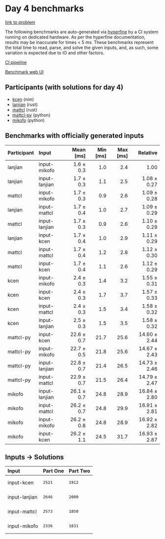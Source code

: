 # Day 4 benchmarks

[link to problem](https://adventofcode.com/2024/day/4)

The following benchmarks are auto-generated via
[hyperfine](https://github.com/sharkdp/hyperfine) by a CI system running on
dedicated hardware. As per the hyperfine documentation, results may be
inaccurate for times < 5 ms. These benchmarks represent the total time to read,
parse, and solve the given inputs, and, as such, some variation is expected due
to IO and other factors.

[CI pipeline](http://ci.papercode.net:8080/teams/main/pipelines/aoc2024)

[Benchmark web UI](https://aoc.ancalagon.black)


## Participants (with solutions for day 4)

- [kcen](https://github.com/kcen/aoc2024) (nim)
- [lanjian](https://github.com/lanjian/aoc-2024) (rust)
- [mattcl](https://github.com/mattcl/aoc2024) (rust)
- [mattcl-py](https://github.com/mattcl/aoc2024-py) (python)
- [mikofo](https://github.com/mikofo/aoc2024) (python)


## Benchmarks with officially generated inputs

| Participant | Input | Mean [ms] | Min [ms] | Max [ms] | Relative |
|:---|:---|---:|---:|---:|---:|
| lanjian | input-mikofo | 1.6 ± 0.3 | 1.0 | 2.4 | 1.00 |
| lanjian | input-lanjian | 1.7 ± 0.3 | 1.1 | 2.5 | 1.08 ± 0.27 |
| mattcl | input-mikofo | 1.7 ± 0.3 | 0.9 | 2.6 | 1.09 ± 0.28 |
| lanjian | input-mattcl | 1.7 ± 0.4 | 1.0 | 2.7 | 1.09 ± 0.29 |
| mattcl | input-lanjian | 1.7 ± 0.3 | 0.9 | 2.6 | 1.10 ± 0.29 |
| lanjian | input-kcen | 1.7 ± 0.4 | 1.0 | 2.9 | 1.11 ± 0.29 |
| mattcl | input-mattcl | 1.7 ± 0.4 | 1.2 | 2.8 | 1.12 ± 0.30 |
| mattcl | input-kcen | 1.7 ± 0.4 | 1.1 | 2.6 | 1.12 ± 0.29 |
| kcen | input-mikofo | 2.4 ± 0.3 | 1.4 | 3.2 | 1.55 ± 0.31 |
| kcen | input-kcen | 2.4 ± 0.3 | 1.7 | 3.7 | 1.57 ± 0.33 |
| kcen | input-mattcl | 2.4 ± 0.3 | 1.5 | 3.4 | 1.58 ± 0.32 |
| kcen | input-lanjian | 2.5 ± 0.3 | 1.5 | 3.5 | 1.58 ± 0.32 |
| mattcl-py | input-kcen | 22.6 ± 0.7 | 21.7 | 25.6 | 14.60 ± 2.44 |
| mattcl-py | input-mikofo | 22.7 ± 0.5 | 21.8 | 25.6 | 14.67 ± 2.43 |
| mattcl-py | input-lanjian | 22.8 ± 0.7 | 21.4 | 26.5 | 14.73 ± 2.46 |
| mattcl-py | input-mattcl | 22.9 ± 0.7 | 21.5 | 26.4 | 14.79 ± 2.47 |
| mikofo | input-lanjian | 26.1 ± 0.7 | 24.8 | 28.9 | 16.84 ± 2.80 |
| mikofo | input-mattcl | 26.2 ± 0.7 | 24.8 | 29.9 | 16.91 ± 2.81 |
| mikofo | input-mikofo | 26.2 ± 0.8 | 24.8 | 28.9 | 16.92 ± 2.82 |
| mikofo | input-kcen | 26.2 ± 1.1 | 24.5 | 31.7 | 16.93 ± 2.87 |


## Inputs -> Solutions

| Input | Part One | Part Two |
|:---|:---|:---|
|input-kcen|<pre>2521</pre>|<pre>1912</pre>|
|input-lanjian|<pre>2646</pre>|<pre>2000</pre>|
|input-mattcl|<pre>2573</pre>|<pre>1850</pre>|
|input-mikofo|<pre>2336</pre>|<pre>1831</pre>|